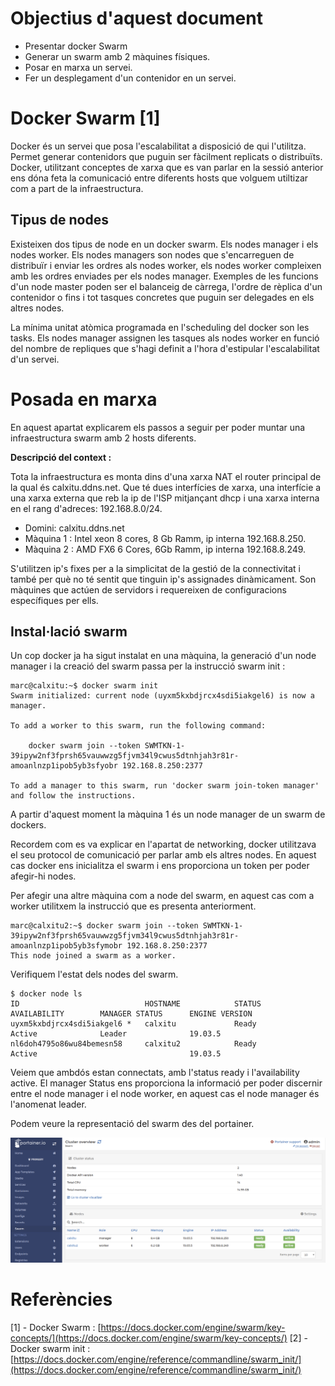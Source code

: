 # Objectius d'aquest document 

- Presentar docker Swarm
- Generar un swarm amb 2 màquines físiques. 
- Posar en marxa un servei. 
- Fer un desplegament d'un contenidor en un servei. 

# Docker Swarm [1]

Docker és un servei que posa l'escalabilitat a disposició de qui l'utilitza. Permet generar contenidors que puguin ser fàcilment replicats o distribuïts. Docker, utilitzant conceptes de xarxa que es van parlar en la sessió anterior ens dóna feta la comunicació entre diferents hosts que volguem utiltizar com a part de la infraestructura.

## Tipus de nodes

Existeixen dos tipus de node en un docker swarm. Els nodes manager i els nodes worker. Els nodes managers son nodes que s'encarreguen de distribuïr i enviar les ordres als nodes worker, els nodes worker compleixen amb les ordres enviades per els nodes manager. Exemples de les funcions d'un node master poden ser el balanceig de càrrega, l'ordre de rèplica d'un contenidor o fins i tot tasques concretes que puguin ser delegades en els altres nodes. 

La mínima unitat atòmica programada en l'scheduling del docker son les tasks. Els nodes manager assignen les tasques als nodes worker en funció del nombre de repliques que s'hagi definit a l'hora d'estipular l'escalabilitat d'un servei. 

# Posada en marxa

En aquest apartat explicarem els passos a seguir per poder muntar una infraestructura swarm amb 2 hosts diferents. 

**Descripció del context :**

Tota la infraestructura es monta dins d'una xarxa NAT el router principal de la qual és calxitu.ddns.net. Que té dues interfícies de xarxa, una interfície a una xarxa externa que reb la ip de l'ISP mitjançant dhcp i una xarxa interna en el rang d'adreces: 192.168.8.0/24.

- Domini: calxitu.ddns.net
- Màquina 1 : Intel xeon 8 cores, 8 Gb Ramm, ip interna 192.168.8.250. 
- Màquina 2 : AMD FX6 6 Cores, 6Gb Ramm, ip interna 192.168.8.249.

S'utilitzen ip's fixes per a la simplicitat de la gestió de la connectivitat i també per què no té sentit que tinguin ip's assignades dinàmicament. Son màquines que actúen de servidors i requereixen de configuracions específiques per ells. 

## Instal·lació swarm

Un cop docker ja ha sigut instalat en una màquina, la generació d'un node manager i la creació del swarm passa per la instrucció swarm init : 

```
marc@calxitu:~$ docker swarm init
Swarm initialized: current node (uyxm5kxbdjrcx4sdi5iakgel6) is now a manager.

To add a worker to this swarm, run the following command:

    docker swarm join --token SWMTKN-1-39ipyw2nf3fprsh65vauwwzg5fjvm34l9cwus5dtnhjah3r81r-amoanlnzp1ipob5yb3sfyobr 192.168.8.250:2377

To add a manager to this swarm, run 'docker swarm join-token manager' and follow the instructions.
```

A partir d'aquest moment la màquina 1 és un node manager de un swarm de dockers. 

Recordem com es va explicar en l'apartat de networking, docker utilitzava el seu protocol de comunicació per parlar amb els altres nodes. En aquest cas docker ens inicialitza el swarm i ens proporciona un token per poder afegir-hi nodes.

Per afegir una altre màquina com a node del swarm, en aquest cas com a worker utilitxem la instrucció que es presenta anteriorment. 

```
marc@calxitu2:~$ docker swarm join --token SWMTKN-1-39ipyw2nf3fprsh65vauwwzg5fjvm34l9cwus5dtnhjah3r81r-amoanlnzp1ipob5yb3sfymobr 192.168.8.250:2377
This node joined a swarm as a worker.
```

Verifiquem l'estat dels nodes del swarm. 

```
$ docker node ls
ID                            HOSTNAME            STATUS              AVAILABILITY        MANAGER STATUS      ENGINE VERSION
uyxm5kxbdjrcx4sdi5iakgel6 *   calxitu             Ready               Active              Leader              19.03.5
nl6doh4795o86wu84bemesn58     calxitu2            Ready               Active                                  19.03.5
```

Veiem que ambdós estan connectats, amb l'status ready i l'availability active. El manager Status ens proporciona la informació per poder discernir entre el node manager i el node worker, en aquest cas el node manager és l'anomenat leader.

Podem veure la representació del swarm des del portainer. 

![Portainer swarm](./img/ca.png)


# Referències 

[1] - Docker Swarm : [https://docs.docker.com/engine/swarm/key-concepts/](https://docs.docker.com/engine/swarm/key-concepts/)
[2] - Docker swarm init : [https://docs.docker.com/engine/reference/commandline/swarm_init/](https://docs.docker.com/engine/reference/commandline/swarm_init/)